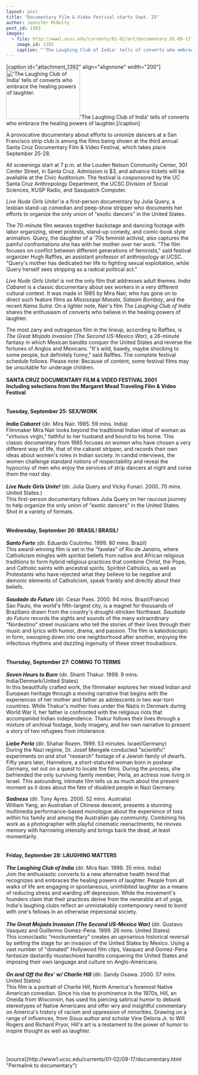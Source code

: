 ```yaml
---
layout: post
title: "Documentary Film & Video Festival starts Sept. 25"
author: Jennifer McNulty
post_id: 1393
images:
  - file: http://www1.ucsc.edu/currents/01-02/art/documentary.01-09-17.200.jpg
    image_id: 1392
    caption: "'The Laughing Club of India' tells of converts who embrace the healing powers of laughter."
---
```


[caption id="attachment_1392" align="alignnone" width="200"]<a href="http://localhost/mysite/wp-content/uploads/2001/09/documentary.01-09-17.200.jpg"><img class="size-full wp-image-1392" src="http://localhost/mysite/wp-content/uploads/2001/09/documentary.01-09-17.200.jpg" alt="'The Laughing Club of India' tells of converts who embrace the healing powers of laughter." width="200" height="133" /></a>'The Laughing Club of India' tells of converts who embrace the healing powers of laughter.[/caption]
<p>
  A provocative documentary about efforts to unionize dancers at a San Francisco strip club is among the films being shown at the third annual Santa Cruz Documentary Film &amp; Video Festival, which takes place September 25-28.
</p>All screenings start at 7 p.m. at the Louden Nelson Community Center, 301 Center Street, in Santa Cruz. Admission is $3, and advance tickets will be available at the Civic Auditorium. The festival is cosponsored by the UC Santa Cruz Anthropology Department, the UCSC Division of Social Sciences, KUSP Radio, and Sasquatch Computer.
<p>
  <i>Live Nude Girls Unite!</i> is a first-person documentary by Julia Query, a lesbian stand-up comedian and peep-show stripper who documents her efforts to organize the only union of "exotic dancers" in the United States.
</p>
<p>
  The 70-minute film weaves together backstage and dancing footage with labor organizing, street protests, stand-up comedy, and comic-book style animation. Query, the daughter of a '70s feminist activist, also captures the painful confrontations she has with her mother over her work. "The film focuses on conflict between different generations of feminists," said festival organizer Hugh Raffles, an assistant professor of anthropology at UCSC. "Query's mother has dedicated her life to fighting sexual exploitation, while Query herself sees stripping as a radical political act."
</p>
<p>
  <i>Live Nude Girls Unite!</i> is not the only film that addresses adult themes. <i>India Cabaret</i> is a classic documentary about sex workers in a very different cultural context. It was made in 1985 by Mira Nair, who has gone on to direct such feature films as <i>Mississippi Masala</i>, <i>Salaam Bombay</i>, and the recent <i>Kama Sutra</i>. On a lighter note, Nair's film <i>The Laughing Club of India</i> shares the enthusiasm of converts who believe in the healing powers of laughter.
</p>
<p>
  The most zany and outrageous film in the lineup, according to Raffles, is <i>The Great Mojado Invasion (The Second US-Mexico War)</i>, a 26-minute fantasy in which Mexican bandits conquer the United States and reverse the fortunes of Anglos and Mexicans. "It's wild, bawdy, maybe shocking to some people, but definitely funny," said Raffles. The complete festival schedule follows. Please note: Because of content, some festival films may be unsuitable for underage children.<br>
  <br>
  <b>SANTA CRUZ DOCUMENTARY FILM &amp; VIDEO FESTIVAL 2001<br>
  Including selections from the Margaret Mead Traveling Film &amp; Video Festival<br>
  <br>
  <br>
  Tuesday, September 25: SEX/WORK<br>
  <br>
  <i>India Cabaret</i></b> (dir. Mira Nair. 1985. 59 mins. India)<br>
  Filmmaker Mira Nair looks beyond the traditional Indian ideal of woman as "virtuous virgin," faithful to her husband and bound to his home. This classic documentary from 1985 focuses on women who have chosen a very different way of life, that of the cabaret stripper, and records their own ideas about women's roles in Indian society. In candid interviews, the women challenge standard notions of respectability and reveal the hypocrisy of men who enjoy the services of strip dancers at night and curse them the next day.<br>
  <br>
  <b><i>Live Nude Girls Unite!</i></b> (dir. Julia Query and Vicky Funari. 2000. 70 mins. United States.)<br>
  This first-person documentary follows Julia Query on her raucous journey to help organize the only union of "exotic dancers" in the United States. Shot in a variety of formats.<br>
  <br>
  <br>
  <b>Wednesday, September 26: BRASIL! BRASIL!<br>
  <br>
  <i>Santo Forte</i></b> (dir. Eduardo Coutinho. 1999. 80 mins. Brazil)<br>
  This award-winning film is set in the "favelas" of Rio de Janeiro, where Catholicism mingles with spiritist beliefs from native and African religious traditions to form hybrid religious practices that combine Christ, the Pope, and Catholic saints with ancestral spirits. Spiritist Catholics, as well as Protestants who have rejected what they believe to be negative and demonic elements of Catholicism, speak frankly and directly about their beliefs.<br>
  <br>
  <b><i>Saudade do Futuro</i></b> (dir. Cesar Paes. 2000. 94 mins. Brazil/France)<br>
  Sao Paulo, the world's fifth-largest city, is a magnet for thousands of Brazilians drawn from the country's drought-stricken Northeast. <i>Saudade do Futuro</i> records the sights and sounds of the many extraordinary "Nordestino" street musicians who tell the stories of their lives through their music and lyrics with humor, drama, and passion. The film is kaleidoscopic in form, swooping down into one neighborhood after another, enjoying the infectious rhythms and dazzling ingenuity of these street troubadours.<br>
  <br>
  <br>
  <b>Thursday, September 27: COMING TO TERMS<br>
  <br>
  <i>Seven Hours to Burn</i></b> (dir. Shanti Thakur. 1999. 9 mins. India/Denmark/United States)<br>
  In this beautifully crafted work, the filmmaker explores her mixed Indian and European heritage through a moving narrative that begins with the experiences of her mother and father as adolescents in two war-torn countries. While Thakur's mother lives under the Nazis in Denmark during World War II, her father is confronted with the religious riots that accompanied Indian independence. Thakur follows their lives through a mixture of archival footage, body imagery, and her own narrative to present a story of two refugees from intolerance.<br>
  <br>
  <b><i>Liebe Perla</i></b> (dir. Shahar Rozen. 1999. 53 minutes. Israel/Germany)<br>
  During the Nazi regime, Dr. Josef Mengele conducted "scientific" experiments on and shot "research" footage of a Jewish family of dwarfs. Fifty years later, Hannelore, a short-statured woman born in postwar Germany, set out on a quest to locate the films. During the process, she befriended the only surviving family member, Perla, an actress now living in Israel. This astounding, intimate film tells us as much about the present moment as it does about the fate of disabled people in Nazi Germany.
</p>
<p>
  <b><i>Sadness</i></b> (dir. Tony Ayres. 2000. 52 mins. Australia)<br>
  William Yang, an Australian of Chinese descent, presents a stunning multimedia performance-based monologue about the experience of loss within his family and among the Australian gay community. Combining his work as a photographer with playful cinematic reenactments, he revives memory with harrowing intensity and brings back the dead, at least momentarily.<br>
  <br>
  <br>
  <b>Friday, September 28: LAUGHING MATTERS<br>
  <br>
  <i>The Laughing Club of India</i></b> (dir. Mira Nair. 1999. 35 mins. India)<br>
  Join the enthusiastic converts to a new alternative health trend that recognizes and embraces the healing powers of laughter. People from all walks of life are engaging in spontaneous, uninhibited laughter as a means of reducing stress and warding off depression. While the movement's founders claim that their practices derive from the venerable art of yoga, India's laughing clubs reflect an unmistakably contemporary need to bond with one's fellows in an otherwise impersonal society.<br>
  <br>
  <b><i>The Great Mojado Invasion</i></b> <b><i>(The Second US-Mexico War)</i></b> (dir. Gustavo Vasquez and Guillermo Gomez-Pena. 1999. 26 mins. United States)<br>
  This iconoclastic "mockumentary" creates an uproarious historical reversal by setting the stage for an invasion of the United States by Mexico. Using a vast number of "donated" Hollywood film clips, Vasquez and Gomez-Pena fantasize dastardly mustachioed bandits conquering the United States and imposing their own language and culture on Anglo-Americans.<br>
  <br>
  <b><i>On and Off the Res' w/ Charlie Hill</i></b> (dir. Sandy Osawa. 2000. 57 mins. United States)<br>
  This film is a portrait of Charlie Hill, North America's foremost Native American comedian. Since his rise to prominence in the 1970s, Hill, an Oneida from Wisconsin, has used his piercing satirical humor to debunk stereotypes of Native Americans and offer wry and insightful commentary on America's history of racism and oppression of minorities. Drawing on a range of influences, from Sioux author and scholar Vine Deloria Jr. to Will Rogers and Richard Pryor, Hill's art is a testament to the power of humor to inspire thought as well as laughter.
</p>
<p>
  <br>

</p>
<p>
  <img align="bottom" alt=" " border="0" height="1" src="../../images/trans.gif" width="385">
</p>
[source](http://www1.ucsc.edu/currents/01-02/09-17/documentary.html "Permalink to documentary")

